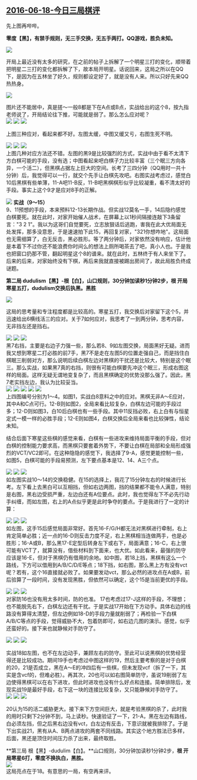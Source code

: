 ## [2016-06-18-今日三局棋评][0]

先上图再哔哔。

**零度【黑】，有禁手规则，无三手交换，无五手两打。QQ游戏，胜负未知。**

![](http://imglf2.ph.126.net/xkQysukbgJLDXd_Eg29zjA==/6631770353629008071.jpg)  

开局上最近没有太多的研究，在之前的帖子上拆解了一个明星三打的变化，顺带着把明星二三打的变化都拆解了下，故本局开明星。话说回来，这局之所以在QQ下，是因为在五林坐了好久，规则都设定好了，就是没有人来。所以只好先来QQ热热身。

![](http://imglf2.ph.126.net/p21QdtYeRz8rFtn2M85cvA==/4848124998966039047.png)  

图片还不能居中，真是搓～一般8都是下在A点或B点，实战给出的这个8，按九指老师说了，开局结论往下推，可能就是弱了。那么怎么应对呢？  
![](http://imglf0.ph.126.net/4WXsfsN_amQrBPbZjDn9_Q==/6631582337140659045.png) ![](http://imglf2.ph.126.net/fzcHGMUIDc-fuXpAMp9Qpg==/6631614222977863070.png) ![](http://imglf2.ph.126.net/xzsN3HVU52xeegcSwZh3HQ==/4829829125479013837.png)

上图三种应对，看起来都不好。左图太缓，中图又缓又亏，右图生死不明。

![](http://imglf0.ph.126.net/UDdeuxROvkQYLSwHeyvXFA==/4884435270961191423.png) ![](http://imglf1.ph.126.net/bJ3evndjeD7B2MViDdCcXQ==/6631500973280206285.png) ![](http://imglf2.ph.126.net/CmaLEGcE6XXEZjjQhBI7Iw==/4841932549478491967.png)  
上图几种对应方法还不错。左图的黑9是比较强烈的方式，实战中由于看不太清下方白棋可能的手段，没有选；中图看起来吧白棋子力比较丰富（三个眠三方向各异，一个活二），但黑棋占据左上巨大的空间。长考了三四分钟（QQ用时一共十分钟）后，我觉得可以一行，就交个先手让白棋先攻吧。右图实战考虑过，感觉白10后黑棋有些单薄，11-A吧11-B反，11-B吧黑棋棋形似乎比较凝重，看不清太好的手段。事实上这个9才是应对8手的正解。

![](http://imglf0.ph.126.net/6LmkyrRV3Ct4EVav8Be64w==/6631574640559264983.png) **实战（9～15）**  
9、11预想的手段，本来预料12-13长期作战。但实战12莫名一手，14后隐约感觉白棋要死。就在此时，对家开始催人战术，在屏幕上以1秒间隔接连敲下3条留言："3 2 1"。我以为这哥们自觉要死，立志放狠话后逃跑，害我在此大优局面无处发挥，那多没意思，于是速速拍下此15，再回复对家，"321你想咋地"。这局面也无需细算了，白无反击，黑必胜形。等了两分钟后，对家依然没有响应，估计他是本着下不过你还不能浪费你时间么的想法上厕所喝茶去了吧，真小人也。于是我也把窗口扔那不管，翻起明星这个8的谱来。就在此时，五林终于有人来坐下了。后来的后来，对家始终没有下棋，再后来我就直接被踢出房间了，故此局胜负终成谜题。  
  
**第二局 dudulism【黑】-根【白】，山口规则，30分钟加读秒1分钟2步，根 开局寒星五打，dudulism交换后执黑。黑胜**

![](http://imglf2.ph.126.net/rG8-Tk1QIuEP8N4YneoxeQ==/6631683492210414389.jpg)

这局的思考量和专注程度都是比较高的。寒星五打，我交换后对家留下这个5，并迅速给出6横线活三的应对。关于7如何应对，我思考了一到两分钟，思考内容，无非挡左还是挡右。

![](http://imglf2.ph.126.net/2OC8kEEvzQ_NrUfPATWBfA==/6631525162536014153.png) ![](http://imglf0.ph.126.net/pQO3w_KmfvcqL0pZtKJCRQ==/1629458640280517223.png) ![](http://imglf1.ph.126.net/HRYt3J8VnUNM3c3q0JzR1g==/6631779149722030414.png)  
黑7右挡，主要是右边子力强一些，那么若8、9如左图交换，局面黑好无疑。进而我又想到寒星二打必胜的前7手，黑7不是走在左图5的位置走强自己，而是挡住白棋眠三削弱对方，那么说明后续白棋左边对黑棋的干扰还是比较大，特别是这个眠三。那么实战，如果黑7真的右挡，则很有可能白棋要先冲这个眠三，形成右图这样的局面。这样无疑无谓地变复杂了，而且黑棋确定的优势没那么强了。因此，黑7老实挡左边，我认为比较妥当。  
![](http://imglf1.ph.126.net/dgovW9CRgFYFw38Cm7-vWg==/6631591133233682740.png) ![](http://imglf0.ph.126.net/glpf04EKpEhUVhpndO2NhQ==/6631715378047620771.png) ![](http://imglf1.ph.126.net/6JsGVTO0I-6atYY9lrpryA==/6631543854233685202.png) ![](http://imglf0.ph.126.net/L-iG5NMAFfwifhvf_CtheA==/4911738343701815016.png) ![](http://imglf0.ph.126.net/P0gHhM_rlIHfvMl6fIDcUw==/6631465788908119602.png)  
上四图编号分别为1～4。如图1，实战白8意料之中的应对。黑棋无非A～E应对，其中A和C点可行。12-B则如图2，全局来看比较复杂，白棋左边可能的手段过多；12-D则如图3，白10后白棋也有一些手段。其中11反挡必败，右上白有与恒星定式一模一样的必胜手段；12-E则如图4，白棋交换后全局来看也比较弹性，结论未知。

结合后面下寒星这些棋的感觉来看，白棋有一些进攻来维持局面平衡的手段，但对白棋的控制能力要求高，而黑棋只要套着外势下，不要让白棋在局部和全局形成强烈的VCT/VC2即可。在这种隐隐的感觉下，我选择了9-A，感觉更能控制一些，如图5，白棋可能的手段易预测，左下要点基本是12、14、A三个点。

![](http://imglf1.ph.126.net/11cbHOnyLSVHZGe8EE0jSA==/4944389441000736919.png) ![](http://imglf0.ph.126.net/j_eRfnXOOF8GUBbtyF4BmA==/6631718676582504279.png) ![](http://imglf0.ph.126.net/E6k2SuKpJlQoORy3N_8rVg==/1626925365490655055.png)  
如左图实战10～14的交换稳健。在15的选择上，我花了15分钟左右的时候进行长考。左下看上去黑白可以互相挡，但如右边两图，挡的结果都不能令人满意，特别是右图，黑右边受损严重，左边白还有A位要点。此时，我也觉得左下不必先行动手纠缠，而如左图，右上的A点似乎更是此时争夺的要点。于是我进行了一定的计算：

![](http://imglf2.ph.126.net/U71sQIFPnRHdYK1xgCfAvw==/6631754960466223769.png) ![](http://imglf2.ph.126.net/bGBB0ACT-Wa1c_6QV4PcKA==/6631499873768579606.png) ![](http://imglf2.ph.126.net/XHDKKmwphIZPsLMHdCyv8A==/4855161873383766323.png)  
如左图，这手15后感觉局面非常好。首先16-F/G/H都无法对黑棋进行牵制，右上肯定简单必胜；近一点的16-D则反击力度不足，右上黑棋相当连做两手，也是必胜形；16-A或B，那么黑17-E定型后转身左下或右下，局面满意；16-C，右上很可能有VCT了，就算没有，借些材料到下面来，也大优。如此看来，最强的防守应该是16-E，但对于黑棋仍有借用的余地。如中图，若18上挡，黑棋有这么一个路线，下方可以借用到A/B/C/D/E等点；18下挡，如右图，那么黑上方有没有vct呢？若有，这个16直接就必败了。如果要发动vct，那么必然的进攻点在A或B，前后验算了一段时间，没有发现黑胜，但依然可以确定，这个15是当前更优的手段。

![](http://imglf1.ph.126.net/gn30lqJ7SyQP-bmVcoqrfA==/6631511968396481731.png) ![](http://imglf2.ph.126.net/8m5p49MwSWRfFJrQSM8oMw==/4935945191699417423.png) ![](http://imglf2.ph.126.net/ShP3KKUzyD-GrNeKnykdJQ==/4828984700548888865.png)  
对家防16也没有用太多时间，防的也准。 17也考虑过17-J这样的手段，不理想；也不能脱先右下，白棋左边还有干扰。于是实战17开始在下方动手。具体右边的线路没有算得太清楚，但左边例如18-D的手段力量就削弱了；再检验一下白棋A/B/C等点的手段，觉得威胁不大，包着防即可，如右边几图的演示。感觉，似乎还蛮好的。接下来也就静候对手防守了。

![](http://imglf0.ph.126.net/dMp7StAx3MicVBq1zUOsCA==/6631791244349937069.png) ![](http://imglf0.ph.126.net/bVR6R8NWIrt9ROvuUdiyOg==/6631531759605784224.png) ![](http://imglf2.ph.126.net/DSnpKnL46zYmFYIiSx9gvQ==/4851784173663238682.png)  
  
实战18如左图，也不在左边动手，兼顾左右的防守。至此可以说黑棋的优势经营得还是比较成功。期间19手也考虑过中图这样的19，然后主要考察的是对于白棋的20，21是否成立，黑在A～E的冲四后有一些棋，但未发现vcf（拆了一下，其实是含vcf的，但难必胜）。再其次，20也可以如右图简单防守，虽说19削弱了左边使得黑棋可以在右下进攻，但此时进攻也没有什么好点和连接。简单排除后，发现实战19是最好手段，右下这一块的连接比较复杂，又只能静候对手防守了。  
![](http://imglf0.ph.126.net/aGLrPGC1JKiR_vpI7idBsw==/6631538356675551015.png) ![](http://imglf0.ph.126.net/YevEG-rnFNQKDSsxtC8YPw==/3768386988303130503.png) ![](http://imglf2.ph.126.net/f17YkK-ZY2wPqVpIvhOq1Q==/4908360643981293890.png)  
  
20认为15的活二威胁更大。接下来下方空间巨大，就是考验黑棋的杀了，此时我的用时只剩下2分钟不到，马上读秒。快速验证了一下，21-A，黑在左边有路线，白必须左挡，但之后黑右边没有vct，白左边有反击，下意识就被我排除了。于是下出实战21，黑有从A、B两点进攻的两套不同线路。其实这个地方胜法已多样，后面，黑还是顶住时间压力杀了出来，最终取胜。

**第三局 根【黑】-dudulim【白】。**山口规则，30分钟加读秒1分钟2步，**根 开局寒星6打，零度不换执白，黑胜。**  
![](http://imglf0.ph.126.net/phwG24i7JbyQdI9g5GFwyw==/6631524063024385062.jpg)  
这局亮点在于18。有意思的一局，有空再来评。


[0]: #